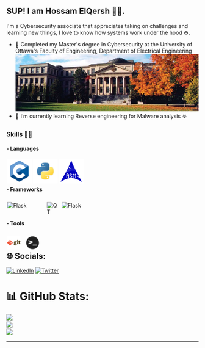 ## SUP! I am Hossam ElQersh 🌊🦈.
I'm a Cybersecurity associate that appreciates taking on challenges and learning new things, I love to know how systems work under the hood ⚙️.
- 🔭 
Completed my Master's degree in Cybersecurity at the University of Ottawa's Faculty of Engineering, Department of Electrical Engineering![img.png](img.png)
- 🌱 I’m currently learning Reverse engineering for Malware analysis ☣️
### Skills 🤹🏻
#### - Languages 


<img align="left" alt="C" width="64px" src="https://raw.githubusercontent.com/github/explore/f3e22f0dca2be955676bc70d6214b95b13354ee8/topics/c/c.png" style="margin: 0px 2px 2px 2px;"/>
<img align="left" alt="Python" width="64px" src="https://raw.githubusercontent.com/github/explore/80688e429a7d4ef2fca1e82350fe8e3517d3494d/topics/python/python.png" style="margin: 0px 2px 2px 2px;"/>
<img align="left" alt="Python" width="64px" src="https://raw.githubusercontent.com/vscode-icons/vscode-icons/33ca2911696d1c4d34bf193971b87b46a07514d4/icons/file_type_assembly.svg" style="margin: 0px 2px 2px 2px;"/>


<br>
<!-- add new line -->
<br><br>

#### - Frameworks
<img align="left" alt="Flask" width="90px" src="https://flask.palletsprojects.com/en/2.3.x/_images/flask-horizontal.png" style="margin: 7px 12px 2px 2px;" >
<img align="left" alt="QT" width="35px" src="https://avatars.githubusercontent.com/u/159455?s=200&v=4"style="margin: 7px 2px 2px 2px;" >
<img align="left" alt="Flask" width="90px" src="https://camo.githubusercontent.com/de54ffbef2c6d880ea66ce4b89cbbf21385b4f0c9318907a4f51110272aa9925/68747470733a2f2f7363726170792e6f72672f696d672f7363726170796c6f676f2e706e67" style="margin: 7px 12px 2px 2px;" >


<br><br>
#### - Tools
<img align="left" alt="Git" width="35px" src="https://raw.githubusercontent.com/github/explore/80688e429a7d4ef2fca1e82350fe8e3517d3494d/topics/git/git.png?size=48" data-canonical-src="https://upload.wikimedia.org/wikipedia/commons/thumb/e/e0/Git-logo.svg/512px-Git-logo.svg.png" style="margin: 7px 12px 2px 2px;" >
<img align="left" alt="Terminal" width="35px" src="https://raw.githubusercontent.com/github/explore/80688e429a7d4ef2fca1e82350fe8e3517d3494d/topics/terminal/terminal.png"style="margin: 7px 2px 2px 2px;" >

<br>





## 🌐 Socials:
[![LinkedIn](https://img.shields.io/badge/LinkedIn-%230077B5.svg?logo=linkedin&logoColor=white)](https://linkedin.com/in/https://www.linkedin.com/in/elqersh/) 
[![Twitter](https://img.shields.io/badge/Twitter-%231DA1F2.svg?logo=Twitter&logoColor=white)](https://twitter.com/https://twitter.com/HossamElQersh)
# 📊 GitHub Stats:
![](https://github-readme-stats.vercel.app/api?username=hossamelqersh&theme=blue-green&hide_border=false&include_all_commits=true&count_private=true)<br/>
![](https://github-readme-streak-stats.herokuapp.com/?user=hossamelqersh&theme=blue-green&hide_border=false)<br/>
![](https://github-readme-stats.vercel.app/api/top-langs/?username=hossamelqersh&theme=blue-green&hide_border=false&include_all_commits=true&count_private=true&layout=compact)

---

[//]: # ([![]&#40;https://visitcount.itsvg.in/api?id=hossamelqersh&icon=0&color=0&#41;]&#40;https://visitcount.itsvg.in&#41;)

<!-- Proudly created with GPRM ( https://gprm.itsvg.in ) -->













<!--
Here are some ideas to get you started:

- 🔭 I’m currently working on ...
- 🌱 I’m currently learning ...
- 👯 I’m looking to collaborate on ...
- 🤔 I’m looking for help with ...
- 💬 Ask me about ...
- 📫 How to reach me: ...
- 😄 Pronouns: ...
- ⚡ Fun fact: ...
-->

